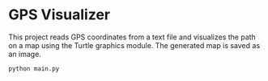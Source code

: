 # GPS Visualizer

This project reads GPS coordinates from a text file and visualizes the path on a map using the Turtle graphics module. The generated map is saved as an image.

```sh
python main.py
```

